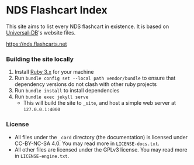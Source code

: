 # NDS Flashcart Index

This site aims to list every NDS flashcart in existence. It is based on [Universal-DB](https://github.com/Universal-Team/db)'s website files.

<https://nds.flashcarts.net>

### Building the site locally

1. Install [Ruby 3.x](https://www.ruby-lang.org/) for your machine
1. Run `bundle config set --local path vendor/bundle` to ensure that dependency versions do not clash with other ruby projects
1. Run `bundle install` to install dependencies
1. Run `bundle exec jekyll serve`
    - This will build the site to `_site`, and host a simple web server at `127.0.0.1:4000`

### License

- All files under the `_card` directory (the documentation) is licensed under CC-BY-NC-SA 4.0. You may read more in `LICENSE-docs.txt`.
- All other files are licensed under the GPLv3 license. You may read more in `LICENSE-engine.txt`.